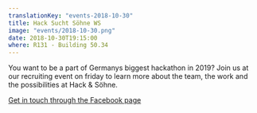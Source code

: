 ```yaml
---
translationKey: "events-2018-10-30"
title: Hack Sucht Söhne WS
image: "events/2018-10-30.png"
date: 2018-10-30T19:15:00
where: R131 - Building 50.34
---
```

You want to be a part of Germanys biggest hackathon in 2019? Join us at our recruiting event on friday to learn more about the team, the work and the possibilities at Hack & Söhne.

[Get in touch through the Facebook page](https://www.facebook.com/events/315196692405785/)
       
